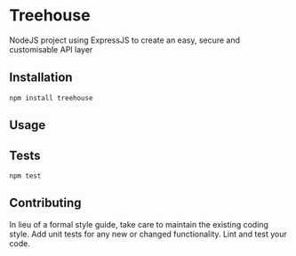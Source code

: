 Treehouse
=========

NodeJS project using ExpressJS to create an easy, secure and customisable API layer

## Installation

  `npm install treehouse`

## Usage


## Tests

  `npm test`

## Contributing

In lieu of a formal style guide, take care to maintain the existing coding style. Add unit tests for any new or changed functionality. Lint and test your code.